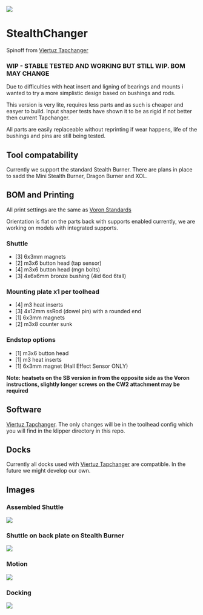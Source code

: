 ![](https://github.com/Hellsparks/StealthChanger/blob/main/media/Stealthchanger_logo_sm.png?raw=true)
# StealthChanger
Spinoff from [Viertuz Tapchanger](https://github.com/viesturz/tapchanger)

### WIP - STABLE TESTED AND WORKING BUT STILL WIP. BOM MAY CHANGE

Due to difficulties with heat insert and ligning of bearings and mounts i wanted to try a more simplistic design based on bushings and rods.

This version is very lite, requires less parts and as such is cheaper and easyer to build.  Input shaper tests have shown it to be as rigid if not better then current Tapchanger.

All parts are easily replaceable without reprinting if wear happens, life of the bushings and pins are still being tested.

## Tool compatability
Currently we support the standard Stealth Burner.  There are plans in place to sadd the Mini Stealth Burner, Dragon Burner and XOL.

## BOM and Printing
All print settings are the same as [Voron Standards](https://docs.vorondesign.com/sourcing.html#print-settings)

Orientation is flat on the parts back with supports enabled currently, we are working on models with integrated supports.

### Shuttle
- [3] 6x3mm magnets
- [2] m3x6 button head (tap sensor)
- [4] m3x6 button head (mgn bolts)
- [3] 4x6x6mm bronze bushing (4id 6od 6tall)
### Mounting plate x1 per toolhead
- [4] m3 heat inserts
- [3] 4x12mm ssRod (dowel pin) with a rounded end
- [1] 6x3mm magnets
- [2] m3x8 counter sunk
### Endstop options
- [1] m3x6 button head
- [1] m3 heat inserts
- [1] 6x3mm magnet (Hall Effect Sensor ONLY)

**Note: heatsets on the SB version in from the opposite side as the Voron instructions, slightly longer screws on the CW2 attachment may be required**

## Software
[Viertuz Tapchanger](https://github.com/viesturz/tapchanger).  The only changes will be in the toolhead config which you will find in the klipper directory in this repo.

## Docks
Currently all docks used with [Viertuz Tapchanger](https://github.com/viesturz/tapchanger) are compatible.  In the future we might develop our own.

## Images
### Assembled Shuttle
![](https://github.com/Hellsparks/StealthChanger/blob/main/media/shuttle.jpg?raw=true)
### Shuttle on back plate on Stealth Burner
![](https://github.com/Hellsparks/StealthChanger/blob/main/media/assembled.jpg?raw=true)
### Motion
![](https://github.com/Hellsparks/StealthChanger/blob/main/media/motion.gif?raw=true)
### Docking
![](https://github.com/Hellsparks/StealthChanger/blob/main/media/docking.gif?raw=true)
